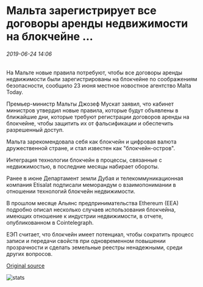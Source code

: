 # Мальта зарегистрирует все договоры аренды недвижимости на блокчейне ...

###### 2019-06-24 14:06

На Мальте новые правила потребуют, чтобы все договоры аренды недвижимости были зарегистрированы на блокчейне по соображениям безопасности, сообщило 23 июня местное новостное агентство Malta Today.

Премьер-министр Мальты Джозеф Мускат заявил, что кабинет министров утвердил новые правила, которые будут объявлены в ближайшие дни, которые требуют регистрации договоров аренды на блокчейне, чтобы защитить их от фальсификации и обеспечить разрешенный доступ.

Мальта зарекомендовала себя как блокчейн и цифровая валюта дружественной стране, и стал известен как "блокчейн-остров".

Интеграция технологии блокчейн в процессы, связанные с недвижимостью, в последние месяцы набирает обороты.

Ранее в июне Департамент земли Дубая и телекоммуникационная компания Etisalat подписали меморандум о взаимопонимании в отношении технологий блокчейн недвижимости.

В прошлом месяце Альянс предпринимательства Ethereum (EEA) подробно описал несколько случаев использования блокчейна, имеющих отношение к индустрии недвижимости, в отчете, опубликованном в Cointelegraph.

ЕЭП считает, что блокчейн имеет потенциал, чтобы сократить процесс записи и передачи свойств при одновременном повышении прозрачности и сделать земельные реестры ненадежными, среди других вопросов.

[Original source](https://cointelegraph.com/news/malta-to-register-all-property-rental-contracts-on-blockchain)

![stats](https://c.statcounter.com/11760860/0/a89fa40b/1/ "stats")